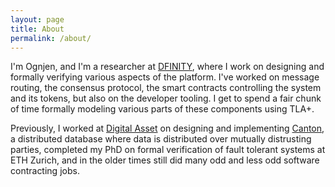 ```yaml
---
layout: page
title: About
permalink: /about/
---
```


I'm Ognjen, and I'm a researcher at [DFINITY](https://dfinity.org), where I work on designing and formally verifying various aspects of the platform.
I've worked on message routing, the consensus protocol, the smart contracts controlling the system and its tokens, but also on the developer tooling.
I get to spend a fair chunk of time formally modeling various parts of these components using TLA+.

Previously, I worked at [Digital Asset](https://digitalasset.com) on designing and implementing [Canton](https://canton.io), a distributed database where data is distributed over mutually distrusting parties, completed my PhD on formal verification of fault tolerant systems at ETH Zurich, and in the older times still did many odd and less odd software contracting jobs.
